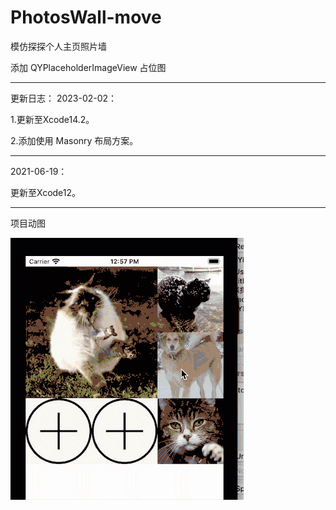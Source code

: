 # PhotosWall-move
模仿探探个人主页照片墙

添加 QYPlaceholderImageView 占位图

---

更新日志：
2023-02-02：

1.更新至Xcode14.2。

2.添加使用 Masonry 布局方案。

---
2021-06-19：

更新至Xcode12。

---

项目动图

![image](https://github.com/CocoaML/PhotosWall-move/blob/master/demo.gif?raw=true)
